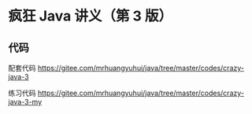 # 疯狂 Java 讲义（第 3 版）

## 代码

配套代码 <https://gitee.com/mrhuangyuhui/java/tree/master/codes/crazy-java-3>

练习代码 <https://gitee.com/mrhuangyuhui/java/tree/master/codes/crazy-java-3-my>